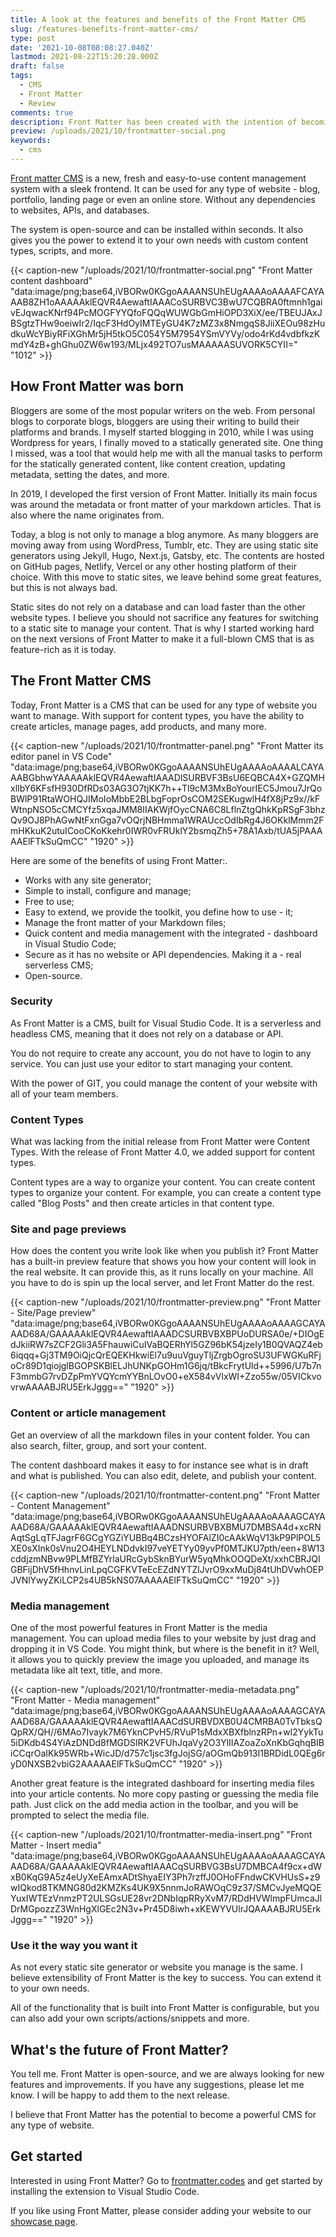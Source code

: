 ```yaml
---
title: A look at the features and benefits of the Front Matter CMS
slug: /features-benefits-front-matter-cms/
type: post
date: '2021-10-08T08:08:27.040Z'
lastmod: 2021-08-22T15:20:28.000Z
draft: false
tags:
  - CMS
  - Front Matter
  - Review
comments: true
description: Front Matter has been created with the intention of becoming a simple and easy-to-use CMS. Read more about the features and benefits of the Front Matter CMS.
preview: /uploads/2021/10/frontmatter-social.png
keywords:
  - cms
---
```


[Front matter CMS](https://frontmatter.codes) is a new, fresh and easy-to-use content management system with a sleek frontend. It can be used for any type of website - blog, portfolio, landing page or even an online store. Without any dependencies to websites, APIs, and databases.

The system is open-source and can be installed within seconds. It also gives you the power to extend it to your own needs with custom content types, scripts, and more.

{{< caption-new "/uploads/2021/10/frontmatter-social.png" "Front Matter content dashboard"  "data:image/png;base64,iVBORw0KGgoAAAANSUhEUgAAAAoAAAAFCAYAAAB8ZH1oAAAAAklEQVR4AewaftIAAACoSURBVC3BwU7CQBRA0ftmnh1gaivEJqwacKNrf94PcMOGFYYQfoFQQqWUWGbGmHiOPD3XiX/ee/TBEUJAxJBSgtzTHw9oeiwIr2/IqcF3HdOyIMTEyGU4K7zMZ3x8NmgqS8JiiXEOu98zHudkuWcYBiyRFiXGhMr5jH5tkO5C054Y5M7954YSmVYVy/odo4rKd4vdbfkzKmdY4zB+ghGhu0ZW6w193/MLjx492TO7usMAAAAASUVORK5CYII=" "1012" >}}

## How Front Matter was born

Bloggers are some of the most popular writers on the web. From personal blogs to corporate blogs, bloggers are using their writing to build their platforms and brands. I myself started blogging in 2010, while I was using Wordpress for years, I finally moved to a statically generated site. One thing I missed, was a tool that would help me with all the manual tasks to perform for the statically generated content, like content creation, updating metadata, setting the dates, and more.

In 2019, I developed the first version of Front Matter. Initially its main focus was around the metadata or front matter of your markdown articles. That is also where the name originates from.

Today, a blog is not only to manage a blog anymore. As many bloggers are moving away from using WordPress, Tumblr, etc. They are using static site generators using Jekyll, Hugo, Next.js, Gatsby, etc. The contents are hosted on GitHub pages, Netlify, Vercel or any other hosting platform of their choice. With this move to static sites, we leave behind some great features, but this is not always bad.

Static sites do not rely on a database and can load faster than the other website types. I believe you should not sacrifice any features for switching to a static site to manage your content. That is why I started working hard on the next versions of Front Matter to make it a full-blown CMS that is as feature-rich as it is today.

## The Front Matter CMS

Today, Front Matter is a CMS that can be used for any type of website you want to manage. With support for content types, you have the ability to create articles, manage pages, add products, and many more.

{{< caption-new "/uploads/2021/10/frontmatter-panel.png" "Front Matter its editor panel in VS Code"  "data:image/png;base64,iVBORw0KGgoAAAANSUhEUgAAAAoAAAALCAYAAABGbhwYAAAAAklEQVR4AewaftIAAADlSURBVF3BsU6EQBCA4X+GZQMHxlIbY6KFsfH930DfRDs03AG3O7tjKK7h++Tl9cM3MxBoYourIEC5Jmou7JrQoBWlP91RtaWOHQJIMoIoMbbE2BLbgFoprOsCOM2SEKugwlH4fX8jPz9x//kFWtnpNSO5cCMCYfz5xqaJMM8IIAKWjfOycCNA6C8LflnZtgQhkKpRSgF3bhzQv9OJ8PhAGwNtFxnGga7vOQrjNBHmma1WRAUccOdIbRg4J6OKklMmm2FmHKkuK2utuICooCKoKkehr0IWR0vFRUklY2bsmqZh5+78A1Axb/tUA5jPAAAAAElFTkSuQmCC" "1920" >}}

Here are some of the benefits of using Front Matter:.

- Works with any site generator;
- Simple to install, configure and manage;
- Free to use;
- Easy to extend, we provide the toolkit, you define how to use - it;
- Manage the front matter of your Markdown files;
- Quick content and media management with the integrated - dashboard in Visual Studio Code;
- Secure as it has no website or API dependencies. Making it a - real serverless CMS;
- Open-source.

### Security

As Front Matter is a CMS, built for Visual Studio Code. It is a serverless and headless CMS, meaning that it does not rely on a database or API. 

You do not require to create any account, you do not have to login to any service. You can just use your editor to start managing your content. 

With the power of GIT, you could manage the content of your website with all of your team members.

### Content Types

What was lacking from the initial release from Front Matter were Content Types. With the release of Front Matter 4.0, we added support for content types. 

Content types are a way to organize your content. You can create content types to organize your content. For example, you can create a content type called "Blog Posts" and then create articles in that content type.

### Site and page previews

How does the content you write look like when you publish it? Front Matter has a built-in preview feature that shows you how your content will look in the real website. It can provide this, as it runs locally on your machine. All you have to do is spin up the local server, and let Front Matter do the rest.

{{< caption-new "/uploads/2021/10/frontmatter-preview.png" "Front Matter - Site/Page preview"  "data:image/png;base64,iVBORw0KGgoAAAANSUhEUgAAAAoAAAAGCAYAAAD68A/GAAAAAklEQVR4AewaftIAAADCSURBVBXBPUoDURSA0e/+DIOgEdJkiiRW7sZCF2Gli3A5FhauwiCuIVaBQERhYl5GZ96bK54jzeIy1B0QVAQZ4eb6iqqq+Gj3TM9OiQjcQrEQEKHkwiEl7u9uuVguyTljZrgbOgroSU3UFWGKuRFjoCr89D1qiojglBGOPSKBlELJhUNKpGOHm1G6jq/tBkcFrytUld++5996/U7b7nF3mmbG7rvDZpPmYVQYcmYYBnLOvO0+eX584vVlxWI+Zzo55w/05VICkvovrwAAAABJRU5ErkJggg==" "1920" >}}

### Content or article management

Get an overview of all the markdown files in your content folder. You can also search, filter, group, and sort your content. 

The content dashboard makes it easy to for instance see what is in draft and what is published. You can also edit, delete, and publish your content.

{{< caption-new "/uploads/2021/10/frontmatter-content.png" "Front Matter - Content Management"  "data:image/png;base64,iVBORw0KGgoAAAANSUhEUgAAAAoAAAAGCAYAAAD68A/GAAAAAklEQVR4AewaftIAAADNSURBVBXBMU7DMBSA4d+xcRNAqtSgLqTFJagrF6GCgYGZiYUBBq4BCzsHYOFAlZI0cAAkWqV13kP9PlPOL5XE0sXInk0sVnu2O4HEYLNDdvkI97veYETYy09yvPf0MTJKU7pth/een+8W13cddjzmNBvw9PLMfBZYrlaURcGybSknBYurW5yqMhkOOQDeXt/xxhCBRJQIGBFijDhV5fHhnvLinLpqCGFKVTeEcEZdNYTZlJvrO9xxMuDj84tUhDVwhOEPJVNlYwyZKiLCP2s4UB5kNS07AAAAAElFTkSuQmCC" "1920" >}}

### Media management

One of the most powerful features in Front Matter is the media management. You can upload media files to your website by just drag and dropping it in VS Code. You might think, but where is the benefit in it? Well, it allows you to quickly preview the image you uploaded, and manage its metadata like alt text, title, and more.

{{< caption-new "/uploads/2021/10/frontmatter-media-metadata.png" "Front Matter - Media management"  "data:image/png;base64,iVBORw0KGgoAAAANSUhEUgAAAAoAAAAGCAYAAAD68A/GAAAAAklEQVR4AewaftIAAACdSURBVDXB0U4CMRBA0TvTbksQQpRX/QH//6MAo7Ivayk7M6YknCPvH5/RVuP1sMdxXBXfblnzRPn+wl2YykTu5iDKdb4S4YiAzDNDd8fMGDSlRK2VFUhJqaVy2O3YlIIAZoaZoXnKbGqhqBIBiCCqrOaIKk95WRb+WicJD/d757c1jsc3fgJojSG/aOGmQb913I1BRDidL0QEg6ryD0NXSB2vbiG2AAAAAElFTkSuQmCC" "1920" >}}

Another great feature is the integrated dashboard for inserting media files into your article contents. No more copy pasting or guessing the media file path. Just click on the add media action in the toolbar, and you will be prompted to select the media file.

{{< caption-new "/uploads/2021/10/frontmatter-media-insert.png" "Front Matter - Insert media"  "data:image/png;base64,iVBORw0KGgoAAAANSUhEUgAAAAoAAAAGCAYAAAD68A/GAAAAAklEQVR4AewaftIAAACqSURBVG3BsU7DMBCA4f9cx+dWxB0KqG9A5z4eUyXeEAmxADtShyaEIY3Ph7rzffJ0OHoFFndwCKVHUsS+z9wIQkod8TKMNG80d2KMZKs4UK9X5nnmJoRAWOqC9z37/SMCvJyeMQQEYuxIWTEzVnmzPT2ULSGsUE28vr2DNbIqpRRyXvM7/RDdHVWlmpFUmcaJlDrMGpozzZ3WnHgXlGEc2N3v+Pr45D8iwh+xKEWYVUlrJQAAAABJRU5ErkJggg==" "1920" >}}

### Use it the way you want it

As not every static site generator or website you manage is the same. I believe extensibility of Front Matter is the key to success. You can extend it to your own needs.

All of the functionality that is built into Front Matter is configurable, but you can also add your own scripts/actions/snippets and more.

## What's the future of Front Matter?

You tell me. Front Matter is open-source, and we are always looking for new features and improvements. If you have any suggestions, please let me know. I will be happy to add them to the next release.

I believe that Front Matter has the potential to become a powerful CMS for any type of website.

## Get started

Interested in using Front Matter? Go to [frontmatter.codes](https://frontmatter.codes) and get started by installing the extension to Visual Studio Code.

If you like using Front Matter, please consider adding your website to our [showcase page](https://frontmatter.codes/showcase).
